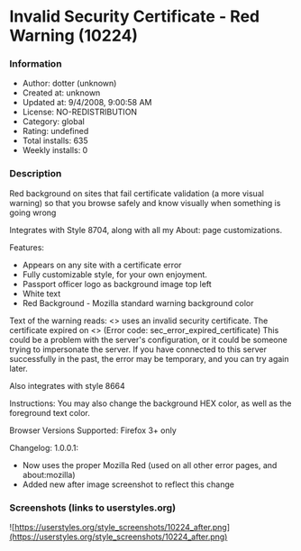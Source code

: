 # Invalid Security Certificate - Red Warning (10224)

### Information
- Author: dotter (unknown)
- Created at: unknown
- Updated at: 9/4/2008, 9:00:58 AM
- License: NO-REDISTRIBUTION
- Category: global
- Rating: undefined
- Total installs: 635
- Weekly installs: 0


### Description
Red background on sites that fail certificate validation (a more visual warning) so that you browse safely and know visually when something is going wrong

Integrates with Style 8704, along with all my About: page customizations.

Features:
+ Appears on any site with a certificate error
+ Fully customizable style, for your own enjoyment.
+ Passport officer logo as background image top left
+ White text
+ Red Background - Mozilla standard warning background color

Text of the warning reads:
<<website>> uses an invalid security certificate.
The certificate expired on <<date time>>
(Error code: sec_error_expired_certificate)
This could be a problem with the server's configuration, or it could be someone trying to impersonate the server.
If you have connected to this server successfully in the past, the error may be temporary, and you can try again later.

Also integrates with style 8664

Instructions:
You may also change the background HEX color, as well as the foreground text color.

Browser Versions Supported:
Firefox 3+ only

Changelog:
1.0.0.1:
+ Now uses the proper Mozilla Red (used on all other error pages, and about:mozilla)
+ Added new after image screenshot to reflect this change


### Screenshots (links to userstyles.org)
![https://userstyles.org/style_screenshots/10224_after.png](https://userstyles.org/style_screenshots/10224_after.png)


